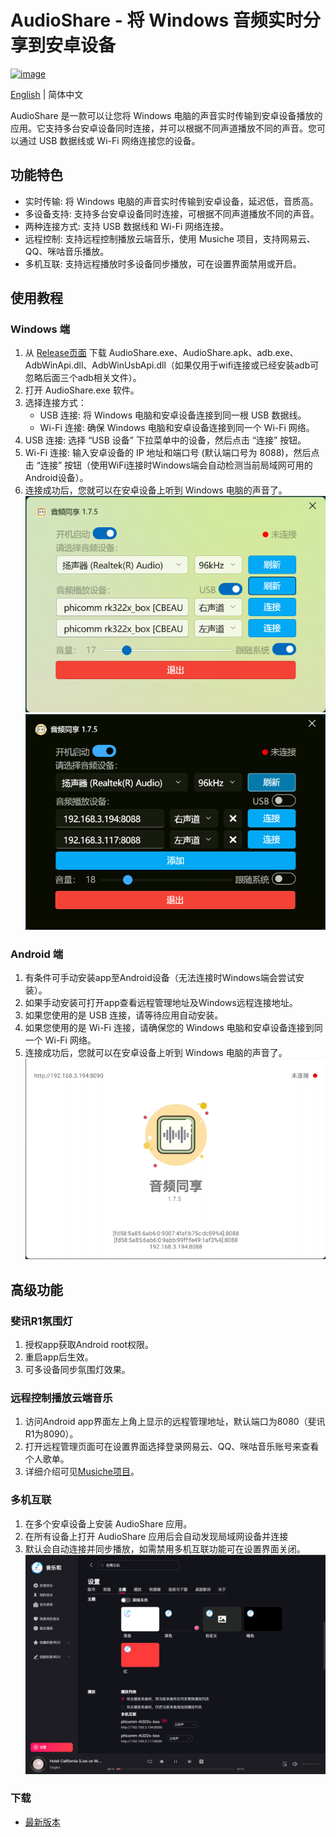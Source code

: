# AudioShare - 将 Windows 音频实时分享到安卓设备

[![image](https://img.shields.io/github/v/release/hehang0/AudioShare.svg?label=latest)](https://github.com/HeHang0/AudioShare/releases)

[English](./README.en.md) | 简体中文

AudioShare 是一款可以让您将 Windows 电脑的声音实时传输到安卓设备播放的应用。它支持多台安卓设备同时连接，并可以根据不同声道播放不同的声音。您可以通过 USB 数据线或 Wi-Fi 网络连接您的设备。

## 功能特色

+ 实时传输: 将 Windows 电脑的声音实时传输到安卓设备，延迟低，音质高。
+ 多设备支持: 支持多台安卓设备同时连接，可根据不同声道播放不同的声音。
+ 两种连接方式: 支持 USB 数据线和 Wi-Fi 网络连接。
+ 远程控制: 支持远程控制播放云端音乐，使用 Musiche 项目，支持网易云、QQ、咪咕音乐播放。
+ 多机互联: 支持远程播放时多设备同步播放，可在设置界面禁用或开启。

## 使用教程

### Windows 端

1. 从 [Release页面](https://github.com/HeHang0/AudioShare/releases/latest) 下载 AudioShare.exe、AudioShare.apk、adb.exe、AdbWinApi.dll、AdbWinUsbApi.dll（如果仅用于wifi连接或已经安装adb可忽略后面三个adb相关文件）。
2. 打开 AudioShare.exe 软件。
3. 选择连接方式：
   + USB 连接: 将 Windows 电脑和安卓设备连接到同一根 USB 数据线。
   + Wi-Fi 连接: 确保 Windows 电脑和安卓设备连接到同一个 Wi-Fi 网络。
4. USB 连接: 选择 “USB 设备” 下拉菜单中的设备，然后点击 “连接” 按钮。
5. Wi-Fi 连接: 输入安卓设备的 IP 地址和端口号 (默认端口号为 8088)，然后点击 “连接” 按钮（使用WiFi连接时Windows端会自动检测当前局域网可用的Android设备）。
6. 连接成功后，您就可以在安卓设备上听到 Windows 电脑的声音了。
![image](./images/windows.png)
![image](./images/windows-wifi.png)

### Android 端

1. 有条件可手动安装app至Android设备（无法连接时Windows端会尝试安装）。
2. 如果手动安装可打开app查看远程管理地址及Windows远程连接地址。
3. 如果您使用的是 USB 连接，请等待应用自动安装。
4. 如果您使用的是 Wi-Fi 连接，请确保您的 Windows 电脑和安卓设备连接到同一个 Wi-Fi 网络。
5. 连接成功后，您就可以在安卓设备上听到 Windows 电脑的声音了。
![image](./images/android.png)

## 高级功能

### 斐讯R1氛围灯

1. 授权app获取Android root权限。
2. 重启app后生效。
3. 可多设备同步氛围灯效果。

### 远程控制播放云端音乐

1. 访问Android app界面左上角上显示的远程管理地址，默认端口为8080（斐讯R1为8090）。
2. 打开远程管理页面可在设置界面选择登录网易云、QQ、咪咕音乐账号来查看个人歌单。
3. 详细介绍可见[Musiche项目](https://github.com/HeHang0/Musiche)。

### 多机互联

1. 在多个安卓设备上安装 AudioShare 应用。
2. 在所有设备上打开 AudioShare 应用后会自动发现局域网设备并连接
3. 默认会自动连接并同步播放，如需禁用多机互联功能可在设置界面关闭。
![image](./images/remote.png)

### 下载

+ [最新版本](https://github.com/HeHang0/AudioShare/releases/latest)
